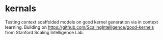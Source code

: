 # kernals
Testing context scaffolded models on good kernel generation via in context learning. Building on https://github.com/ScalingIntelligence/good-kernels from Stanford Scaling Intelligence Lab. 
